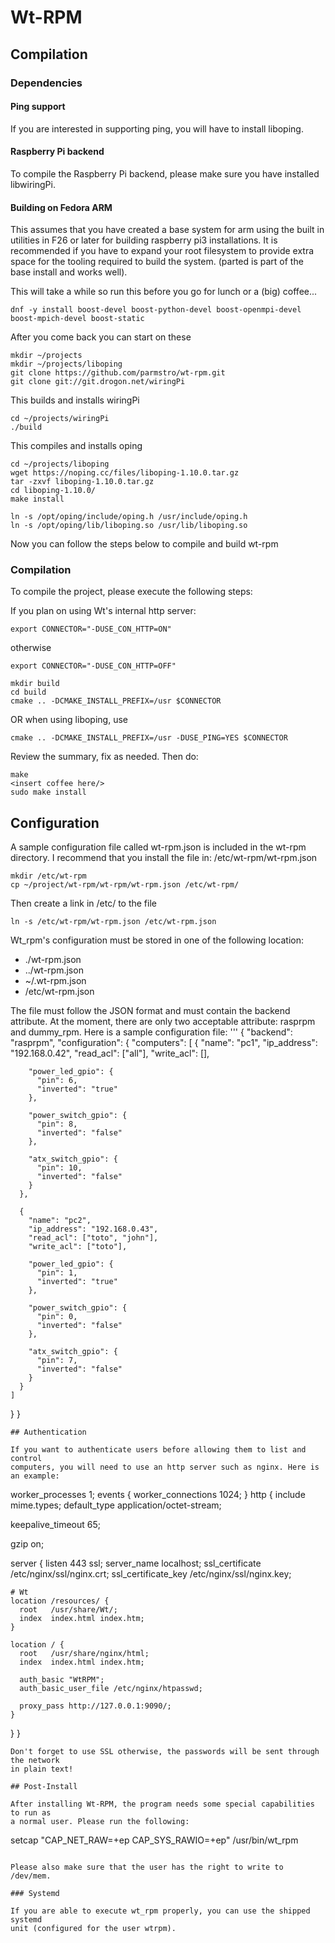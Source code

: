 # Wt-RPM

## Compilation

### Dependencies
#### Ping support

If you are interested in supporting ping, you will have to install liboping.

#### Raspberry Pi backend

To compile the Raspberry Pi backend, please make sure you have installed libwiringPi.

#### Building on Fedora ARM

This assumes that you have created a base system for arm using the built in utilities in F26 or later for building raspberry pi3 installations. It is recommended if you have to expand your root filesystem to provide extra space for the tooling required to build the system. (parted is part of the base install and works well).

This will take a while so run this before you go for lunch or a (big) coffee...

```dnf -y install git gcc gcc-c++ perl-devel wt wt-devel nginx libwiringPi
dnf -y install boost-devel boost-python-devel boost-openmpi-devel boost-mpich-devel boost-static
```

After you come back you can start on these

```
mkdir ~/projects
mkdir ~/projects/liboping
git clone https://github.com/parmstro/wt-rpm.git
git clone git://git.drogon.net/wiringPi
```

This builds and installs wiringPi
```
cd ~/projects/wiringPi
./build
```
This compiles and installs oping
```
cd ~/projects/liboping
wget https://noping.cc/files/liboping-1.10.0.tar.gz
tar -zxvf liboping-1.10.0.tar.gz
cd liboping-1.10.0/
make install

ln -s /opt/oping/include/oping.h /usr/include/oping.h
ln -s /opt/oping/lib/liboping.so /usr/lib/liboping.so
```

Now you can follow the steps below to compile and build wt-rpm

### Compilation

To compile the project, please execute the following steps:

If you plan on using Wt's internal http server:
```
export CONNECTOR="-DUSE_CON_HTTP=ON"
```

otherwise
```
export CONNECTOR="-DUSE_CON_HTTP=OFF"

mkdir build
cd build
cmake .. -DCMAKE_INSTALL_PREFIX=/usr $CONNECTOR
```

OR when using liboping, use
```
cmake .. -DCMAKE_INSTALL_PREFIX=/usr -DUSE_PING=YES $CONNECTOR
```

Review the summary, fix as needed. Then do:
```
make
<insert coffee here/>
sudo make install
```

## Configuration

A sample configuration file called wt-rpm.json is included in the wt-rpm directory. I recommend that you install the file in:
/etc/wt-rpm/wt-rpm.json
```
mkdir /etc/wt-rpm
cp ~/project/wt-rpm/wt-rpm/wt-rpm.json /etc/wt-rpm/
```

Then create a link in /etc/ to the file
```
ln -s /etc/wt-rpm/wt-rpm.json /etc/wt-rpm.json
```
Wt_rpm's configuration must be stored in one of the following location:
  - ./wt-rpm.json
  - ../wt-rpm.json
  - ~/.wt-rpm.json
  - /etc/wt-rpm.json

The file must follow the JSON format and must contain the backend attribute.
At the moment, there are only two acceptable attribute: rasprpm and dummy_rpm.
Here is a sample configuration file:
'''
{
  "backend": "rasprpm",
  "configuration": {
    "computers": [
      {
        "name": "pc1",
        "ip_address": "192.168.0.42",
        "read_acl": ["all"],
        "write_acl": [],

        "power_led_gpio": {
          "pin": 6,
          "inverted": "true"
        },

        "power_switch_gpio": {
          "pin": 8,
          "inverted": "false"
        },

        "atx_switch_gpio": {
          "pin": 10,
          "inverted": "false"
        }
      },

      {
        "name": "pc2",
        "ip_address": "192.168.0.43",
        "read_acl": ["toto", "john"],
        "write_acl": ["toto"],

        "power_led_gpio": {
          "pin": 1,
          "inverted": "true"
        },

        "power_switch_gpio": {
          "pin": 0,
          "inverted": "false"
        },

        "atx_switch_gpio": {
          "pin": 7,
          "inverted": "false"
        }
      }
    ]
  }
}
```
## Authentication

If you want to authenticate users before allowing them to list and control
computers, you will need to use an http server such as nginx. Here is an example:
```
worker_processes  1;
events {
  worker_connections  1024;
}
http {
  include       mime.types;
  default_type  application/octet-stream;

  keepalive_timeout  65;

  gzip  on;

  server {
    listen       443 ssl;
    server_name  localhost;
    ssl_certificate /etc/nginx/ssl/nginx.crt;
    ssl_certificate_key /etc/nginx/ssl/nginx.key;

    # Wt
    location /resources/ {
      root   /usr/share/Wt/;
      index  index.html index.htm;
    }

    location / {
      root   /usr/share/nginx/html;
      index  index.html index.htm;

      auth_basic "WtRPM";
      auth_basic_user_file /etc/nginx/htpasswd;

      proxy_pass http://127.0.0.1:9090/;
    }
  }
}
```
Don't forget to use SSL otherwise, the passwords will be sent through the network
in plain text!

## Post-Install

After installing Wt-RPM, the program needs some special capabilities to run as
a normal user. Please run the following:

```
setcap "CAP_NET_RAW=+ep CAP_SYS_RAWIO=+ep" /usr/bin/wt_rpm
```

Please also make sure that the user has the right to write to /dev/mem.

### Systemd

If you are able to execute wt_rpm properly, you can use the shipped systemd
unit (configured for the user wtrpm).

